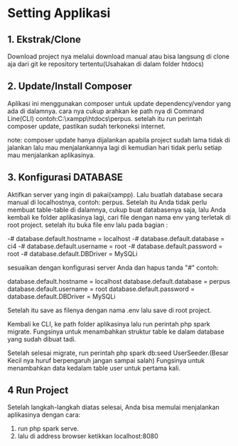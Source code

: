 # Setting Applikasi

## 1. Ekstrak/Clone

Download project nya melalui download manual atau bisa langsung di clone aja dari git ke
repository tertentu(Usahakan di dalam folder htdocs)

## 2. Update/Install Composer

Aplikasi ini menggunakan composer untuk update dependency/vendor yang ada di dalamnya.
cara nya cukup arahkan ke path nya di Command Line(CLI) contoh:C:\xampp\htdocs\perpus.
setelah itu run perintah composer update, pastikan sudah terkoneksi internet.

note: composer update hanya dijalankan apabila project sudah lama tidak di jalankan lalu mau menjalankannya lagi di kemudian hari tidak perlu setiap mau menjalankan aplikasinya.

## 3. Konfigurasi DATABASE

Aktifkan server yang ingin di pakai(xampp).
Lalu buatlah database secara manual di localhostnya, contoh: perpus.
Setelah itu Anda tidak perlu membuat table-table di dalamnya, cukup buat databasenya saja, lalu Anda kembali ke folder aplikasinya lagi, cari file dengan nama env yang terletak di root project.
setelah itu buka file env lalu pada bagian :

-# database.default.hostname = localhost
-# database.default.database = ci4
-# database.default.username = root
-# database.default.password = root
-# database.default.DBDriver = MySQLi

sesuaikan dengan konfigurasi server Anda dan hapus tanda "#" contoh:

database.default.hostname = localhost
database.default.database = perpus
database.default.username = root
database.default.password =
database.default.DBDriver = MySQLi

Setelah itu save as filenya dengan nama .env lalu save di root project.

Kembali ke CLI, ke path folder aplikasinya lalu run perintah php spark migrate.
Fungsinya untuk menambahkan struktur table ke dalam database yang sudah dibuat tadi.

Setelah selesai migrate, run perintah php spark db:seed UserSeeder.(Besar Kecil nya huruf berpengaruh jangan sampai salah)
Fungsinya untuk menambahkan data kedalam table user untuk pertama kali.


## 4 Run Project

Setelah langkah-langkah diatas selesai, Anda bisa memulai menjalankan aplikasinya dengan cara:
 1. run php spark serve.
 2. lalu di address browser ketikkan localhost:8080
